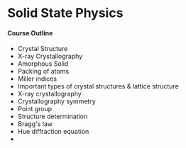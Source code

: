 # Solid State Physics

#### Course Outline
* Crystal Structure
* X-ray Crystallography
* Amorphous Solid
* Packing of atoms
* Miller indices
* Important types of crystal structures & lattice structure
* X-ray crystallography
* Crystallography symmetry 
* Point group
* Structure determination
* Bragg's law
* Hue diffraction equation
* 
